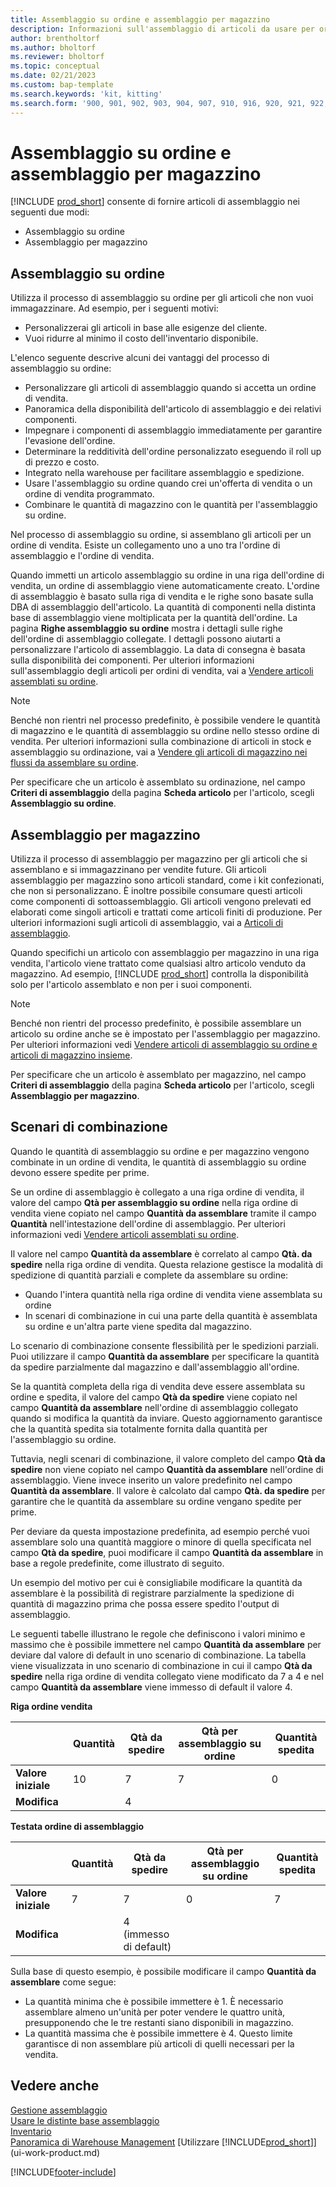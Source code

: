 ```yaml
---
title: Assemblaggio su ordine e assemblaggio per magazzino
description: Informazioni sull'assemblaggio di articoli da usare per ordini di vendita o da tenere in magazzino per vendite future.
author: brentholtorf
ms.author: bholtorf
ms.reviewer: bholtorf
ms.topic: conceptual
ms.date: 02/21/2023
ms.custom: bap-template
ms.search.keywords: 'kit, kitting'
ms.search.form: '900, 901, 902, 903, 904, 907, 910, 916, 920, 921, 922, 923, 940, 941, 942, 930, 931, 932, 914, 915, 905'
---
```

# Assemblaggio su ordine e assemblaggio per magazzino

[!INCLUDE [prod_short](includes/prod_short.md)] consente di fornire articoli di assemblaggio nei seguenti due modi:

* Assemblaggio su ordine  
* Assemblaggio per magazzino  

## Assemblaggio su ordine

Utilizza il processo di assemblaggio su ordine per gli articoli che non vuoi immagazzinare. Ad esempio, per i seguenti motivi:

* Personalizzerai gli articoli in base alle esigenze del cliente.
* Vuoi ridurre al minimo il costo dell'inventario disponibile.

L'elenco seguente descrive alcuni dei vantaggi del processo di assemblaggio su ordine:  

* Personalizzare gli articoli di assemblaggio quando si accetta un ordine di vendita.  
* Panoramica della disponibilità dell'articolo di assemblaggio e dei relativi componenti.  
* Impegnare i componenti di assemblaggio immediatamente per garantire l'evasione dell'ordine.  
* Determinare la redditività dell'ordine personalizzato eseguendo il roll up di prezzo e costo.  
* Integrato nella warehouse per facilitare assemblaggio e spedizione.  
* Usare l'assemblaggio su ordine quando crei un'offerta di vendita o un ordine di vendita programmato.  
* Combinare le quantità di magazzino con le quantità per l'assemblaggio su ordine.  

Nel processo di assemblaggio su ordine, si assemblano gli articoli per un ordine di vendita. Esiste un collegamento uno a uno tra l'ordine di assemblaggio e l'ordine di vendita.  

Quando immetti un articolo assemblaggio su ordine in una riga dell'ordine di vendita, un ordine di assemblaggio viene automaticamente creato. L'ordine di assemblaggio è basato sulla riga di vendita e le righe sono basate sulla DBA di assemblaggio dell'articolo. La quantità di componenti nella distinta base di assemblaggio viene moltiplicata per la quantità dell'ordine. La pagina **Righe assemblaggio su ordine** mostra i dettagli sulle righe dell'ordine di assemblaggio collegate. I dettagli possono aiutarti a personalizzare l'articolo di assemblaggio. La data di consegna è basata sulla disponibilità dei componenti. Per ulteriori informazioni sull'assemblaggio degli articoli per ordini di vendita, vai a [Vendere articoli assemblati su ordine](assembly-how-to-sell-items-assembled-to-order.md).  

> [!NOTE]  
> Benché non rientri nel processo predefinito, è possibile vendere le quantità di magazzino e le quantità di assemblaggio su ordine nello stesso ordine di vendita. Per ulteriori informazioni sulla combinazione di articoli in stock e assemblaggio su ordinazione, vai a [Vendere gli articoli di magazzino nei flussi da assemblare su ordine](assembly-how-to-sell-inventory-items-in-assemble-to-order-flows.md).  

Per specificare che un articolo è assemblato su ordinazione, nel campo **Criteri di assemblaggio** della pagina **Scheda articolo** per l'articolo, scegli **Assemblaggio su ordine**.  

## Assemblaggio per magazzino

Utilizza il processo di assemblaggio per magazzino per gli articoli che si assemblano e si immagazzinano per vendite future. Gli articoli assemblaggio per magazzino sono articoli standard, come i kit confezionati, che non si personalizzano. È inoltre possibile consumare questi articoli come componenti di sottoassemblaggio. Gli articoli vengono prelevati ed elaborati come singoli articoli e trattati come articoli finiti di produzione. Per ulteriori informazioni sugli articoli di assemblaggio, vai a [Articoli di assemblaggio](assembly-how-to-assemble-items.md).  

Quando specifichi un articolo con assemblaggio per magazzino in una riga vendita, l'articolo viene trattato come qualsiasi altro articolo venduto da magazzino. Ad esempio, [!INCLUDE [prod_short](includes/prod_short.md)] controlla la disponibilità solo per l'articolo assemblato e non per i suoi componenti.  

> [!NOTE]  
> Benché non rientri del processo predefinito, è possibile assemblare un articolo su ordine anche se è impostato per l'assemblaggio per magazzino. Per ulteriori informazioni vedi [Vendere articoli di assemblaggio su ordine e articoli di magazzino insieme](assembly-how-to-sell-assemble-to-order-items-and-inventory-items-together.md).  

Per specificare che un articolo è assemblato per magazzino, nel campo **Criteri di assemblaggio** della pagina **Scheda articolo** per l'articolo, scegli **Assemblaggio per magazzino**.  

## Scenari di combinazione

Quando le quantità di assemblaggio su ordine e per magazzino vengono combinate in un ordine di vendita, le quantità di assemblaggio su ordine devono essere spedite per prime.  

Se un ordine di assemblaggio è collegato a una riga ordine di vendita, il valore del campo **Qtà per assemblaggio su ordine** nella riga ordine di vendita viene copiato nel campo **Quantità da assemblare** tramite il campo **Quantità** nell'intestazione dell'ordine di assemblaggio. Per ulteriori informazioni vedi [Vendere articoli assemblati su ordine](assembly-how-to-sell-items-assembled-to-order.md).  

Il valore nel campo **Quantità da assemblare** è correlato al campo **Qtà. da spedire** nella riga ordine di vendita. Questa relazione gestisce la modalità di spedizione di quantità parziali e complete da assemblare su ordine:

* Quando l'intera quantità nella riga ordine di vendita viene assemblata su ordine
* In scenari di combinazione in cui una parte della quantità è assemblata su ordine e un'altra parte viene spedita dal magazzino.

Lo scenario di combinazione consente flessibilità per le spedizioni parziali. Puoi utilizzare il campo **Quantità da assemblare** per specificare la quantità da spedire parzialmente dal magazzino e dall'assemblaggio all'ordine.  

Se la quantità completa della riga di vendita deve essere assemblata su ordine e spedita, il valore del campo **Qtà da spedire** viene copiato nel campo **Quantità da assemblare** nell'ordine di assemblaggio collegato quando si modifica la quantità da inviare. Questo aggiornamento garantisce che la quantità spedita sia totalmente fornita dalla quantità per l'assemblaggio su ordine.  

Tuttavia, negli scenari di combinazione, il valore completo del campo **Qtà da spedire** non viene copiato nel campo **Quantità da assemblare** nell'ordine di assemblaggio. Viene invece inserito un valore predefinito nel campo **Quantità da assemblare**. Il valore è calcolato dal campo **Qtà. da spedire** per garantire che le quantità da assemblare su ordine vengano spedite per prime.

Per deviare da questa impostazione predefinita, ad esempio perché vuoi assemblare solo una quantità maggiore o minore di quella specificata nel campo **Qtà da spedire**, puoi modificare il campo **Quantità da assemblare** in base a regole predefinite, come illustrato di seguito.  

Un esempio del motivo per cui è consigliabile modificare la quantità da assemblare è la possibilità di registrare parzialmente la spedizione di quantità di magazzino prima che possa essere spedito l'output di assemblaggio.  

Le seguenti tabelle illustrano le regole che definiscono i valori minimo e massimo che è possibile immettere nel campo **Quantità da assemblare** per deviare dal valore di default in uno scenario di combinazione. La tabella viene visualizzata in uno scenario di combinazione in cui il campo **Qtà da spedire** nella riga ordine di vendita collegato viene modificato da 7 a 4 e nel campo **Quantità da assemblare** viene immesso di default il valore 4.  

**Riga ordine vendita**

|                | **Quantità** | **Qtà da spedire** | **Qtà per assemblaggio su ordine** | **Quantità spedita** |
|----------------|--------------|------------------|-------------------------------|----------------------|
|**Valore iniziale**| 10          | 7                | 7                             | 0                    |
|**Modifica**      |              | 4                |                               |                      |

**Testata ordine di assemblaggio**

|                | **Quantità** | **Qtà da spedire** | **Qtà per assemblaggio su ordine** | **Quantità spedita** |
|----------------|--------------|------------------|-------------------------------|----------------------|
|**Valore iniziale**| 7           | 7                | 0                             | 7                    |
|**Modifica**      |              | 4 (immesso di default)|                         |                      |

Sulla base di questo esempio, è possibile modificare il campo **Quantità da assemblare** come segue:  

* La quantità minima che è possibile immettere è 1. È necessario assemblare almeno un'unità per poter vendere le quattro unità, presupponendo che le tre restanti siano disponibili in magazzino.  
* La quantità massima che è possibile immettere è 4. Questo limite garantisce di non assemblare più articoli di quelli necessari per la vendita.  

## Vedere anche

[Gestione assemblaggio](assembly-assemble-items.md)  
[Usare le distinte base assemblaggio](assembly-how-work-assembly-boms.md)  
[Inventario](inventory-manage-inventory.md)  
[Panoramica di Warehouse Management](design-details-warehouse-management.md)
[Utilizzare [!INCLUDE[prod_short](includes/prod_short.md)]](ui-work-product.md)

[!INCLUDE[footer-include](includes/footer-banner.md)]
